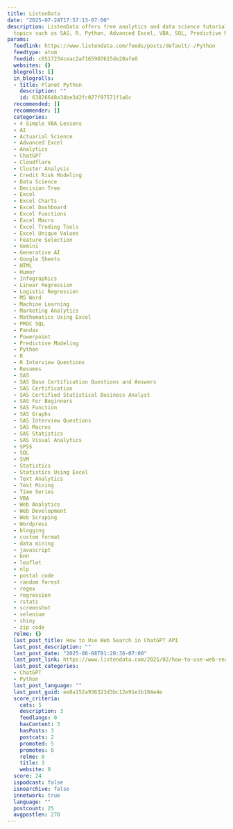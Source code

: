 ```yaml
---
title: ListenData
date: "2025-07-24T17:57:13-07:00"
description: ListenData offers free analytics and data science tutorials covering
  topics such as SAS, R, Python, Advanced Excel, VBA, SQL, Predictive Modeling
params:
  feedlink: https://www.listendata.com/feeds/posts/default/-/Python
  feedtype: atom
  feedid: c0517234ceac2af165907615de20afe0
  websites: {}
  blogrolls: []
  in_blogrolls:
  - title: Planet Python
    description: ""
    id: 63826648a34be342fc027f97571f1a6c
  recommended: []
  recommender: []
  categories:
  - 4 Simple VBA Lessons
  - AI
  - Actuarial Science
  - Advanced Excel
  - Analytics
  - ChatGPT
  - Cloudflare
  - Cluster Analysis
  - Credit Risk Modeling
  - Data Science
  - Decision Tree
  - Excel
  - Excel Charts
  - Excel Dashboard
  - Excel Functions
  - Excel Macro
  - Excel Trading Tools
  - Excel Unique Values
  - Feature Selection
  - Gemini
  - Generative AI
  - Google Sheets
  - HTML
  - Humor
  - Infographics
  - Linear Regression
  - Logistic Regression
  - MS Word
  - Machine Learning
  - Marketing Analytics
  - Mathematics Using Excel
  - PROC SQL
  - Pandas
  - Powerpoint
  - Predictive Modeling
  - Python
  - R
  - R Interview Questions
  - Resumes
  - SAS
  - SAS Base Certification Questions and Answers
  - SAS Certification
  - SAS Certified Statistical Business Analyst
  - SAS For Beginners
  - SAS Function
  - SAS Graphs
  - SAS Interview Questions
  - SAS Macros
  - SAS Statistics
  - SAS Visual Analytics
  - SPSS
  - SQL
  - SVM
  - Statistics
  - Statistics Using Excel
  - Text Analytics
  - Text Mining
  - Time Series
  - VBA
  - Web Analytics
  - Web Development
  - Web Scraping
  - Wordpress
  - blogging
  - custom format
  - data mining
  - javascript
  - knn
  - leaflet
  - nlp
  - postal code
  - random forest
  - regex
  - regression
  - rstats
  - screenshot
  - selenium
  - shiny
  - zip code
  relme: {}
  last_post_title: How to Use Web Search in ChatGPT API
  last_post_description: ""
  last_post_date: "2025-06-08T01:20:36-07:00"
  last_post_link: https://www.listendata.com/2025/02/how-to-use-web-search-in-chatgpt-api.html
  last_post_categories:
  - ChatGPT
  - Python
  last_post_language: ""
  last_post_guid: ee8a152a936323d3bc12e91e1b104e4e
  score_criteria:
    cats: 5
    description: 3
    feedlangs: 0
    hasContent: 3
    hasPosts: 3
    postcats: 2
    promoted: 5
    promotes: 0
    relme: 0
    title: 3
    website: 0
  score: 24
  ispodcast: false
  isnoarchive: false
  innetwork: true
  language: ""
  postcount: 25
  avgpostlen: 270
---
```

